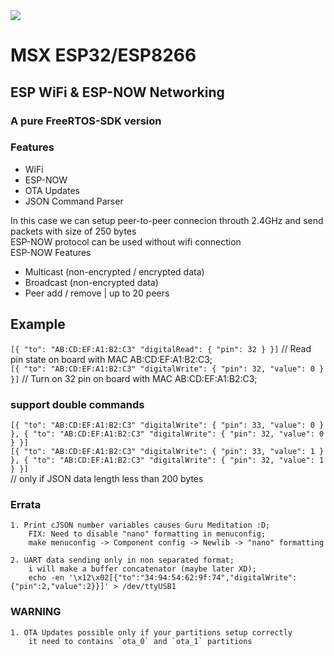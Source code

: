 <!--<img src="https://github.com/miloserdev/msx/assets/37951044/8c669d7f-e6a0-4e9b-beab-816d857a1b46"/>  -->
<img src="https://github.com/miloserdev/msx/assets/37951044/4ba6046f-bbcc-4415-9cc2-4c037700737d"/>  
  
# MSX ESP32/ESP8266  
## ESP WiFi & ESP-NOW Networking  
### A pure FreeRTOS-SDK version  
  
### Features  
 * WiFi  
 * ESP-NOW  
 * OTA Updates  
 * JSON Command Parser  

In this case we can setup peer-to-peer connecion throuth 2.4GHz and send packets with size of 250 bytes  
ESP-NOW protocol can be used without wifi connection  
ESP-NOW Features  
 * Multicast (non-encrypted / encrypted data)  
 * Broadcast (non-encrypted data)  
 * Peer add / remove | up to 20 peers  

## Example  
`[{ "to": "AB:CD:EF:A1:B2:C3" "digitalRead": { "pin": 32 } }]` // Read pin state on board with MAC AB:CD:EF:A1:B2:C3;  
`[{ "to": "AB:CD:EF:A1:B2:C3" "digitalWrite": { "pin": 32, "value": 0 } }]` // Turn on 32 pin on board with MAC AB:CD:EF:A1:B2:C3;    

### support double commands  
`[{ "to": "AB:CD:EF:A1:B2:C3" "digitalWrite": { "pin": 33, "value": 0 } }, { "to": "AB:CD:EF:A1:B2:C3" "digitalWrite": { "pin": 32, "value": 0 } }]`  
`[{ "to": "AB:CD:EF:A1:B2:C3" "digitalWrite": { "pin": 33, "value": 1 } }, { "to": "AB:CD:EF:A1:B2:C3" "digitalWrite": { "pin": 32, "value": 1 } }]`  
// only if JSON data length less than 200 bytes  


### Errata  
    1. Print cJSON number variables causes Guru Meditation :D;  
        FIX: Need to disable "nano" formatting in menuconfig;  
        make menuconfig -> Component config -> Newlib -> "nano" formatting  

    2. UART data sending only in non separated format;  
        i will make a buffer concatenator (maybe later XD);  
        echo -en '\x12\x02[{"to":"34:94:54:62:9f:74","digitalWrite":{"pin":2,"value":2}}]' > /dev/ttyUSB1  

### WARNING  
    1. OTA Updates possible only if your partitions setup correctly  
        it need to contains `ota_0` and `ota_1` partitions  

